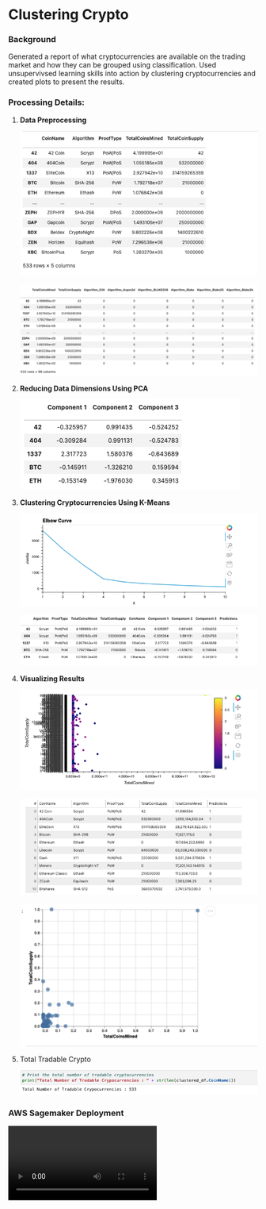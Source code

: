 # Clustering Crypto


### Background
Generated a report of what cryptocurrencies are available on the trading market and how they can be grouped using classification.
Used unsupervivsed learning skills into action by clustering cryptocurrencies and created plots to present the results.

### Processing Details:<br/>
1) **Data Preprocessing**
     
   ![](Images/Pre-Processing_Step1.png)
    
   ![](Images/Pre-Processing_Text_Features.png)
    
2) **Reducing Data Dimensions Using PCA**
    
   ![](Images/Reducing_Dimensions_PCA.png)
    
3) **Clustering Cryptocurrencies Using K-Means**
        
   ![](Images/Elbow_Curve.png)
        
   ![](Images/Predicted_Clusters.png)
    
4) **Visualizing Results**
    
   ![](Images/Scatter_Hvplot.png)
        
   ![](Images/Table_Tradable_Crypto.png)
        
   ![](Images/Altair_Scatter_Plot.png)
   
5) Total Tradable Crypto <br/>
    
    ![](Images/Total.png)
    

### AWS Sagemaker Deployment <br/>

![](Images/Crypto_Clustering_Deploy_SageMaker.mp4)

